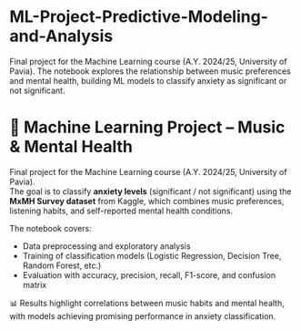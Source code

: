 # ML-Project-Predictive-Modeling-and-Analysis
Final project for the Machine Learning course (A.Y. 2024/25, University of Pavia). The notebook explores the relationship between music preferences and mental health, building ML models to classify anxiety as significant or not significant.

# 🧠 Machine Learning Project – Music & Mental Health

Final project for the Machine Learning course (A.Y. 2024/25, University of Pavia).  
The goal is to classify **anxiety levels** (significant / not significant) using the **MxMH Survey dataset** from Kaggle, which combines music preferences, listening habits, and self-reported mental health conditions.  

The notebook covers:
- Data preprocessing and exploratory analysis  
- Training of classification models (Logistic Regression, Decision Tree, Random Forest, etc.)  
- Evaluation with accuracy, precision, recall, F1-score, and confusion matrix  

📊 Results highlight correlations between music habits and mental health, with models achieving promising performance in anxiety classification.  
